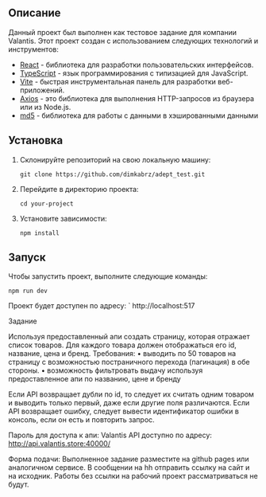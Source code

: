 
## Описание

Данный проект был выполнен как тестовое задание для компании Valantis. Этот проект создан с использованием следующих технологий и инструментов:

- [React](https://reactjs.org/) - библиотека для разработки пользовательских интерфейсов.
- [TypeScript](https://www.typescriptlang.org/) - язык программирования с типизацией для JavaScript.
- [Vite](https://vitejs.dev/) - быстрая инструментальная панель для разработки веб-приложений.
- [Axios](https://axios-http.com/?ref=blog) - это библиотека для выполнения HTTP-запросов из браузера или из Node.js.
- [md5](https://www.npmjs.com/package/ts-md5) - библиотека для работы с данными в хэшированными данными

## Установка

1. Склонируйте репозиторий на свою локальную машину:

   ```
   git clone https://github.com/dimkabrz/adept_test.git
   ```

2. Перейдите в директорию проекта:

   ```
   cd your-project
   ```

3. Установите зависимости:

   ```
   npm install
   ```

## Запуск

Чтобы запустить проект, выполните следующие команды:

```
npm run dev
```

Проект будет доступен по адресу: ` http://localhost:517

Задание

Используя предоставленный апи создать страницу, которая отражает список товаров. Для каждого товара должен отображаться его id, название, цена и бренд.
Требования:
• выводить по 50 товаров на страницу с возможностью постраничного перехода (пагинация) в обе стороны.
• возможность фильтровать выдачу используя предоставленное апи по названию, цене и бренду

Если API возвращает дубли по id, то следует их считать одним товаром и выводить только первый, даже если другие поля различаются.
Если API возвращает ошибку, следует вывести идентификатор ошибки в консоль, если он есть и повторить запрос.

Пароль для доступа к апи: Valantis
API доступно по адресу: http://api.valantis.store:40000/


Форма подачи:
Выполненное задание разместите на github pages или аналогичном сервисе.
В сообщении на hh отправить ссылку на сайт и на исходник.
Работы без ссылки на рабочий проект рассматриваться не будут.